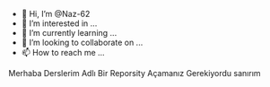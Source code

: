 - 👋 Hi, I’m @Naz-62
- 👀 I’m interested in ...
- 🌱 I’m currently learning ...
- 💞️ I’m looking to collaborate on ...
- 📫 How to reach me ...



Merhaba Derslerim Adlı Bir Reporsity Açamanız Gerekiyordu sanırım

<!---
Naz-62/Naz-62 is a ✨ special ✨ repository because its `README.md` (this file) appears on your GitHub profile.
You can click the Preview link to take a look at your changes.
--->
